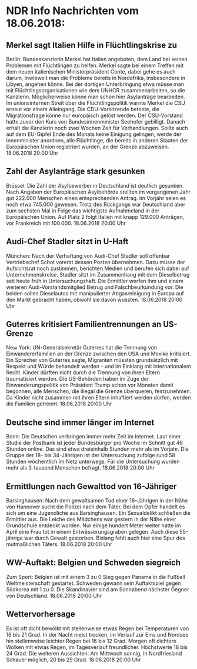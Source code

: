 # NDR Info Nachrichten vom 18.06.2018:


## Merkel sagt Italien  Hilfe in Flüchtlingskrise zu
Berlin: Bundeskanzlerin Merkel hat Italien angeboten, dem Land bei seinen Problemen mit Flüchtlingen zu helfen. Merkel sagte bei einem Treffen mit dem neuen italienischen Ministerpräsident Conte, dabei gehe es auch darum, inwieweit man die Probleme bereits in Nordafrika, insbesondere in Libyen, angehen könne. Bei der dortigen Unterbringung etwa müsse man mit Flüchtlingsorganisationen wie dem UNHCR zusammenarbeiten, so die Kanzlerin. Möglicherweise könne man schon hier Asylanträge bearbeiten. Im unionsinternen Streit über die Flüchtlingspolitik warnte Merkel die CSU erneut vor einem Alleingang. Die CDU-Vorsitzende betonte, die Migrationsfrage könne nur europäisch gelöst werden. Der CSU-Vorstand hatte zuvor den Kurs von Bundesinnenminister Seehofer gebilligt. Danach erhält die Kanzlerin noch zwei Wochen Zeit für Verhandlungen. Sollte auch auf dem EU-Gipfel Ende des Monats keine Einigung gelingen, werde der Innenminister anordnen, alle Flüchtlinge, die bereits in anderen Staaten der Europäischen Union registriert wurden, an der Grenze abzuweisen. 18.06.2018 20:00 Uhr 

## Zahl der Asylanträge stark gesunken
Brüssel: Die Zahl der Asylbewerber in Deutschland ist deutlich gesunken. Nach Angaben der Europäischen Asylbehörde stellten im vergangenen Jahr gut 222.000 Menschen einen entsprechenden Antrag. Im Vorjahr seien es noch etwa 745.000 gewesen. Trotz des Rückgangs war Deutschland aber zum sechsten Mal in Folge das wichtigste Aufnahmeland in der Europäischen Union. Auf Platz 2 folgt Italien mit knapp 129.000 Anträgen, vor Frankreich mit 100.000. 18.06.2018 20:00 Uhr 

## Audi-Chef Stadler sitzt in U-Haft
München: Nach der Verhaftung von Audi-Chef Stadler soll offenbar Vertriebschef Schot vorerst dessen Posten übernehmen. Dazu müsse der Aufsichtsrat noch zustimmen, berichten Medien und berufen sich dabei auf Unternehmenskreise. Stadler sitzt im Zusammenhang mit dem Dieselbetrug seit heute früh in Untersuchungshaft. Die Ermittler werfen ihm und einem weiteren Audi-Vorstandsmitglied Betrug und Falschbeurkundung vor. Die beiden sollen Dieselautos mit manipulierter Abgasreinigung in Europa auf den Markt gebracht haben, obwohl sie davon wussten. 18.06.2018 20:00 Uhr 

## Guterres kritisiert Familientrennungen an US-Grenze
New York: UN-Generalsekretär Guterres hat die Trennung von Einwandererfamilien an der Grenze zwischen den USA und Mexiko kritisiert. Ein Sprecher von Guterres sagte, Migranten müssten grundsätzlich mit Respekt und Würde behandelt werden - und im Einklang mit internationalem Recht. Kinder dürften nicht durch die Trennung von ihren Eltern traumatisiert werden. Die US-Behörden haben im Zuge der Einwanderungspolitik von Präsident Trump schon vor Monaten damit begonnen, alle Menschen, die illegal die Grenze überqueren, festzunehmen. Da Kinder nicht zusammen mit ihren Eltern inhaftiert werden dürfen, werden die Familien getrennt. 18.06.2018 20:00 Uhr 

## Deutsche sind immer länger im Internet
Bonn: Die Deutschen verbringen immer mehr Zeit im Internet. Laut einer Studie der Postbank ist jeder Bundesbürger pro Woche im Schnitt gut 46 Stunden online. Das sind etwa dreieinhalb Stunden mehr als im Vorjahr. Die Gruppe der 18- bis 34-Jährigen ist der Untersuchung zufolge rund 58 Stunden wöchentlich im Netz unterwegs. Für die Untersuchung wurden mehr als 3-tausend Menschen befragt. 18.06.2018 20:00 Uhr 

## Ermittlungen nach Gewalttod von 16-Jähriger
Barsinghausen: Nach dem gewaltsamen Tod einer 16-Jährigen in der Nähe von Hannover sucht die Polizei nach dem Täter. Bei dem Opfer handelt es sich um eine Jugendliche aus Barsinghausen. Ein Sexualdelikt schließen die Ermittler aus. Die Leiche des Mädchens war gestern in der Nähe einer Grundschule entdeckt worden. Nur einige hundert Meter weiter hatte im April eine Frau tot in einem Entwässerungsgraben gelegen. Auch diese 55-jährige war durch Gewalt gestorben. Bislang fehlt auch hier eine Spur des mutmaßlichen Täters. 18.06.2018 20:00 Uhr 

## WW-Auftakt: Belgien und Schweden siegreich
Zum Sport:	Belgien ist mit einem 3 zu 0 Sieg gegen Panama in die Fußball Weltmeisterschaft gestartet. Schweden gewann sein Auftaktspiel gegen Südkorea mit 1 zu 0. Die Skandinavier sind am Sonnabend nächster Gegner von Deutschland. 18.06.2018 20:00 Uhr 

## Wettervorhersage
Es ist oft dicht bewölkt mit stellenweise etwas Regen bei Temperaturen von 16 bis 21 Grad. In der Nacht meist trocken, im Verlauf zur Ems und Nordsee hin stellenweise leichter Regen bei 16 bis 12 Grad. Morgen oft dichtere Wolken mit etwas Regen, im Tagesverlauf freundlicher. Höchstwerte 18 bis 24 Grad. Die weiteren Aussichten: Am Mittwoch sonnig, in Nordfriesland Schauer möglich, 20 bis 29 Grad. 18.06.2018 20:00 Uhr 

